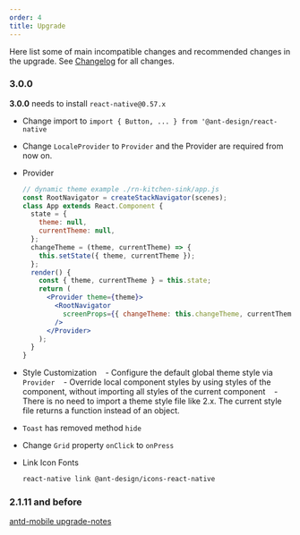 ```yaml
---
order: 4
title: Upgrade
---
```


Here list some of main incompatible changes and recommended changes in the upgrade. See [Changelog](/changelog) for all changes.

### 3.0.0

**3.0.0** needs to install `react-native@0.57.x`

- Change import to `import { Button, ... } from '@ant-design/react-native`
- Change `LocaleProvider` to `Provider` and the Provider are required from now on.

- Provider

  ```jsx
  // dynamic theme example ./rn-kitchen-sink/app.js
  const RootNavigator = createStackNavigator(scenes);
  class App extends React.Component {
    state = {
      theme: null,
      currentTheme: null,
    };
    changeTheme = (theme, currentTheme) => {
      this.setState({ theme, currentTheme });
    };
    render() {
      const { theme, currentTheme } = this.state;
      return (
        <Provider theme={theme}>
          <RootNavigator
            screenProps={{ changeTheme: this.changeTheme, currentTheme }}
          />
        </Provider>
      );
    }
  }
  ```

- Style Customization
     - Configure the default global theme style via `Provider`
     - Override local component styles by using styles of the component, without importing all styles of the current component
     - There is no need to import a theme style file like 2.x. The current style file returns a function instead of an object.
- `Toast` has removed method `hide`
- Change `Grid` property `onClick` to `onPress`
- Link Icon Fonts

  ```sh
  react-native link @ant-design/icons-react-native
  ```

### 2.1.11 and before

[antd-mobile upgrade-notes](https://github.com/ant-design/ant-design-mobile/blob/master/docs/react/upgrade-notes.en-US.md#1x--20)
